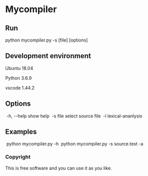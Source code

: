 # Mycompiler

## Run

 python mycompiler.py -s [file] [options]

## Development environment

Ubuntu 18.04 

Python 3.6.9

vscode 1.44.2

## Options
​    -h, --help         show help
​    -s file         select source file
​    -l              lexical-ananlysis

## Examples
​    python mycompiler.py -h
​    python mycompiler.py -s source.test -a

### Copyright

This is free software and you can use it as you like.